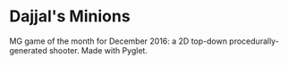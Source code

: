 # Dajjal's Minions
MG game of the month for December 2016: a 2D top-down procedurally-generated shooter. Made with Pyglet.

